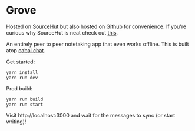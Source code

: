 # Grove

Hosted on [SourceHut](https://git.sr.ht/~brian-dawn/grove) but also hosted on [Github](https://github.com/brian-dawn/grove) for convenience. If you're curious why SourceHut is neat check out [this](https://sourcehut.org/blog/2019-10-23-srht-puts-users-first/).

An entirely peer to peer notetaking app that even works offline. This is built atop
[cabal chat](https://cabal.chat/).

Get started:

    yarn install
    yarn run dev

Prod build:

    yarn run build
    yarn run start

Visit http://localhost:3000 and wait for the messages to sync (or start writing)!
